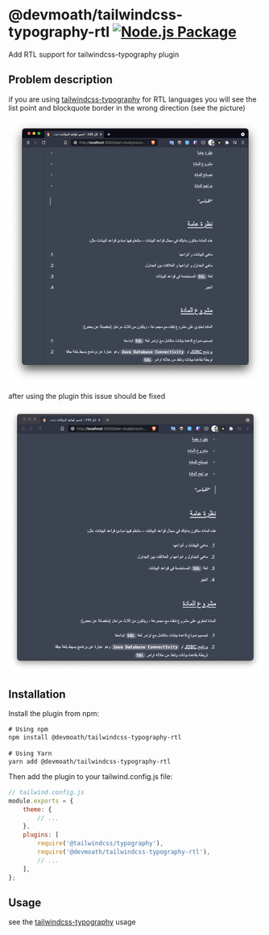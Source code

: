 # @devmoath/tailwindcss-typography-rtl [![Node.js Package](https://github.com/DevMoath/tailwindcss-typography-rtl/actions/workflows/npm-publish.yml/badge.svg)](https://github.com/DevMoath/tailwindcss-typography-rtl/actions/workflows/npm-publish.yml)

Add RTL support for tailwindcss-typography plugin

## Problem description

if you are using [tailwindcss-typography](https://github.com/tailwindlabs/tailwindcss-typography) for RTL languages you will see the list point and blockquote border in the wrong direction (see the picture)

![before](img/before.png)

after using the plugin this issue should be fixed

![after](img/after.png)

## Installation

Install the plugin from npm:

```shell
# Using npm
npm install @devmoath/tailwindcss-typography-rtl

# Using Yarn
yarn add @devmoath/tailwindcss-typography-rtl
```

Then add the plugin to your tailwind.config.js file:

```javascript
// tailwind.config.js
module.exports = {
    theme: {
        // ...
    },
    plugins: [
        require('@tailwindcss/typography'),
        require('@devmoath/tailwindcss-typography-rtl'),
        // ...
    ],
};
```

## Usage

see the [tailwindcss-typography](https://github.com/tailwindlabs/tailwindcss-typography) usage
